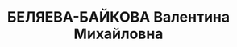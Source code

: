---
title: БЕЛЯЕВА-БАЙКОВА Валентина Михайловна
description: 'Род. в 1892, Тамбовская обл., русская, обр.: высшее, б/п. Завод "Дубитель",
  зав. лабораторией

  Арестована 08.02.1937. Обв. по ст. 58-8, 58-11. Приговор: ВМН. Расстреляна 25.12.1937.

  Реабилитирована 12.1957'
---